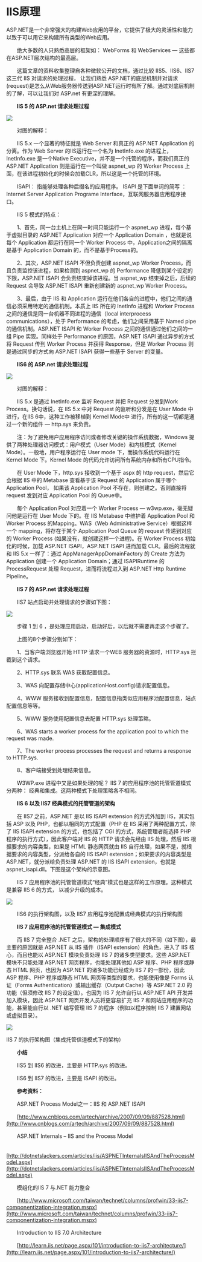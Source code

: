 # IIS原理

ASP.NET是一个非常强大的构建Web应用的平台，它提供了极大的灵活性和能力以致于可以用它来构建所有类型的Web应用。

　　绝大多数的人只熟悉高层的框架如： WebForms 和 WebServices — 这些都在ASP.NET层次结构的最高层。

　　这篇文章的资料收集整理自各种微软公开的文档，通过比较 IIS5、IIS6、IIS7 这三代 IIS 对请求的处理过程， 让我们熟悉 ASP.NET的底层机制并对请求(request)是怎么从Web服务器传送到ASP.NET运行时有所了解。通过对底层机制的了解，可以让我们对 ASP.net 有更深的理解。

　　**IIS 5 的 ASP.net 请求处理过程**

![](9f24b9fbb1762de76aec5e4e2b1a000f-20220205110140-s98ut4n.gif)

　　对图的解释：

　　IIS 5.x 一个显著的特征就是 Web Server 和真正的 ASP.NET Application 的分离。作为 Web Server 的IIS运行在一个名为 InetInfo.exe 的进程上，InetInfo.exe 是一个Native Executive，并不是一个托管的程序，而我们真正的 ASP.NET Application 则是运行在一个叫做 aspnet_wp 的 Worker Process 上面，在该进程初始化的时候会加载CLR，所以这是一个托管的环境。

　　ISAPI： 指能够处理各种后缀名的应用程序。 ISAPI 是下面单词的简写 ：Internet Server Application Programe Interface，互联网服务器应用程序接口。

　　IIS 5 模式的特点：

　　1、首先，同一台主机上在同一时间只能运行一个 aspnet_wp 进程，每个基于虚拟目录的 ASP.NET Application 对应一个 Application Domain ，也就是说每个 Application 都运行在同一个 Worker Process 中，Application之间的隔离是基于 Application Domain 的，而不是基于Process的。

　　2、其次，ASP.NET  ISAPI 不但负责创建 aspnet_wp Worker Process，而且负责监控该进程，如果检测到 aspnet_wp 的 Performance 降低到某个设定的下限，ASP.NET  ISAPI 会负责结束掉该进程。当 aspnet_wp 结束掉之后，后续的 Request 会导致 ASP.NET ISAPI 重新创建新的 aspnet_wp Worker Process。

　　3、最后，由于 IIS 和 Application 运行在他们各自的进程中，他们之间的通信必须采用特定的通信机制。本质上 IIS 所在的 InetInfo 进程和 Worker Process 之间的通信是同一台机器不同进程的通信（local interprocess communications），处于 Performance 的考虑，他们之间采用基于 Named pipe 的通信机制。ASP.NET ISAPI 和 Worker Process 之间的通信通过他们之间的一组 Pipe 实现。同样处于 Performance 的原因，ASP.NET ISAPI 通过异步的方式将 Request 传到 Worker Process 并获得 Response，但是 Worker Process 则是通过同步的方式向 ASP.NET ISAPI 获得一些基于 Server 的变量。

　　**IIS6 的 ASP.net 请求处理过程**

![](2a3217f5f2556c13681c3279987a9a7c-20220205110140-jbvjk34.gif)

　　对图的解释：

　　IIS 5.x 是通过 InetInfo.exe 监听 Request 并把 Request 分发到Work Process。换句话说，在 IIS 5.x 中对 Request 的监听和分发是在 User Mode 中进行，在IIS 6中，这种工作被移植到 Kernel Mode中 进行，所有的这一切都是通过一个新的组件 — http.sys 来负责。

　　注：为了避免用户应用程序访问或者修改关键的操作系统数据，Windows 提供了两种处理器访问模式：用户模式（User Mode）和内核模式（Kernel Mode）。一般地，用户程序运行在 User mode 下，而操作系统代码运行在 Kernel Mode 下。Kernel Mode 的代码允许访问所有系统内存和所有CPU指令。

　　在 User Mode 下，http.sys 接收到一个基于 aspx 的 http request，然后它会根据 IIS 中的 Metabase 查看基于该 Request 的 Application 属于哪个 Application Pool， 如果该 Application Pool 不存在，则创建之。否则直接将 request 发到对应 Application Pool 的 Queue中。

　　每个 Application Pool 对应着一个 Worker Process — w3wp.exe，毫无疑问他是运行在 User Mode 下的。在 IIS Metabase 中维护着 Application Pool 和 Worker Process 的Mapping。WAS（Web Administrative Service）根据这样一个 mapping，将存在于某个 Application Pool Queue 的 request 传递到对应的 Worker Process (如果没有，就创建这样一个进程)。在 Worker Process 初始化的时候，加载 ASP.NET ISAPI，ASP.NET ISAPI 进而加载 CLR。最后的流程就和 IIS 5.x 一样了：通过 AppManagerAppDomainFactory 的 Create 方法为 Application 创建一个 Application Domain；通过 ISAPIRuntime 的  ProcessRequest 处理 Request，进而将流程进入到 ASP.NET Http Runtime Pipeline。

　　**IIS 7  的 ASP.net 请求处理过程**

　　IIS7 站点启动并处理请求的步骤如下图：　　

![](f31625e2b1e88152f4c70a17e6acfadc-20220205110140-xu6ozci.jpg)

　　步骤 1 到 6 ，是处理应用启动，启动好后，以后就不需要再走这个步骤了。

　　上图的8个步骤分别如下：

　　1、当客户端浏览器开始 HTTP 请求一个WEB 服务器的资源时，HTTP.sys 拦截到这个请求。

　　2、HTTP.sys 联系 WAS 获取配置信息。

　　3、WAS 向配置存储中心(applicationHost.config)请求配置信息。

　　4、WWW 服务接收到配置信息，配置信息指类似应用程序池配置信息，站点配置信息等等。

　　5、WWW 服务使用配置信息去配置 HTTP.sys 处理策略。

　　6、WAS starts a worker process for the application pool to which the request was made.

　　7、The worker process processes the request and returns a response to HTTP.sys.

　　8、客户端接受到处理结果信息。

　　W3WP.exe 进程中又是如果处理的呢？ IIS 7 的应用程序池的托管管道模式分两种： 经典和集成。这两种模式下处理策略各不相同。

　　**IIS 6 以及 IIS7 经典模式的托管管道的架构**

　　在 IIS7 之前，ASP.NET 是以 IIS ISAPI extension 的方式外加到 IIS，其实包括 ASP 以及 PHP，也都以相同的方式配置（PHP 在 IIS 采用了两种配置方式，除了 IIS ISAPI extension 的方式，也包括了 CGI 的方式，系统管理者能选择 PHP 程序的执行方式），因此客户端对 IIS 的 HTTP 请求会先经由 IIS 处理，然后 IIS 根据要求的内容类型，如果是 HTML 静态网页就由 IIS 自行处理，如果不是，就根据要求的内容类型，分派给各自的 IIS ISAPI extension；如果要求的内容类型是 ASP.NET，就分派给负责处理 ASP.NET 的 IIS ISAPI extension，也就是 aspnet_isapi.dll。下图是这个架构的示意图。

　　IIS 7 应用程序池的托管管道模式“经典”模式也是这样的工作原理。这种模式是兼容 IIS 6 的方式， 以减少升级的成本。

![](68e1636a2d3287dc5c19994fe3b3f7c2-20220205110140-xcjlyi8.jpg)

　　IIS6 的执行架构图，以及 IIS7  应用程序池配置成经典模式的执行架构图

　　**IIS  7 应用程序池的托管管道模式 — 集成模式**

　　而 IIS 7 完全整合 .NET 之后，架构的处理顺序有了很大的不同（如下图），最主要的原因就是 ASP.NET 从 IIS 插件（ISAPI extension）的角色，进入了 IIS 核心，而且也能以 ASP.NET 模块负责处理 IIS 7 的诸多类型要求。这些 ASP.NET 模块不只能处理 ASP.NET 网页程序，也能处理其他如 ASP 程序、PHP 程序或静态 HTML 网页，也因为 ASP.NET 的诸多功能已经成为 IIS 7 的一部份，因此 ASP 程序、PHP 程序或静态 HTML 网页等类型的要求，也能使用像是 Forms 认证（Forms Authentication）或输出缓存（Output Cache）等 ASP.NET 2.0 的功能（但须修改 IIS 7 的设定值）。也因为 IIS 7 允许自行以 ASP.NET API 开发并加入模块，因此 ASP.NET 网页开发人员将更容易扩充 IIS 7 和网站应用程序的功能，甚至能自行以 .NET 编写管理 IIS 7 的程序（例如以程序控制 IIS 7 建置网站或虚拟目录）。

![](f5b9bfb85113c2a4c199c2c1fd685ba4-20220205110140-99h18xm.jpg)

IIS 7 的执行架构图（集成托管信道模式下的架构）

　　**小结**

　　IIS5 到 IIS6 的改进，主要是 HTTP.sys 的改进。

　　IIS6 到 IIS7 的改进，主要是 ISAPI 的改进。

　　**参考资料：**

　　ASP.NET Process Model之一：IIS 和 ASP.NET ISAPI

　　[http://www.cnblogs.com/artech/archive/2007/09/09/887528.html](http://www.cnblogs.com/artech/archive/2007/09/09/887528.html)

　　ASP.NET Internals – IIS and the Process Model

　　[http://dotnetslackers.com/articles/iis/ASPNETInternalsIISAndTheProcessModel.aspx](http://dotnetslackers.com/articles/iis/ASPNETInternalsIISAndTheProcessModel.aspx)

　　模组化的IIS 7 与.NET 能力整合

　　[http://www.microsoft.com/taiwan/technet/columns/profwin/33-iis7-componentization-integration.mspx](http://www.microsoft.com/taiwan/technet/columns/profwin/33-iis7-componentization-integration.mspx)

　　Introduction to IIS 7.0 Architecture

　　[http://learn.iis.net/page.aspx/101/introduction-to-iis7-architecture/](http://learn.iis.net/page.aspx/101/introduction-to-iis7-architecture/)
